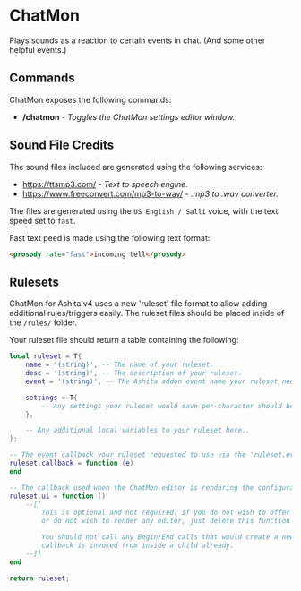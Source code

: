 # ChatMon

Plays sounds as a reaction to certain events in chat. (And some other helpful events.)

## Commands

ChatMon exposes the following commands:

  * **/chatmon** - _Toggles the ChatMon settings editor window._

## Sound File Credits

The sound files included are generated using the following services:

  - https://ttsmp3.com/ - _Text to speech engine._
  - https://www.freeconvert.com/mp3-to-wav/ - _.mp3 to .wav converter._

The files are generated using the `US English / Salli` voice, with the text speed set to `fast`. 

Fast text peed is made using the following text format:

```html
<prosody rate="fast">incoming tell</prosody>
```

## Rulesets

ChatMon for Ashita v4 uses a new 'ruleset' file format to allow adding additional rules/triggers easily. The ruleset files should be placed inside of the `/rules/` folder.

Your ruleset file should return a table containing the following:

```lua
local ruleset = T{
    name = '(string)', -- The name of your ruleset.
    desc = '(string)', -- The description of your ruleset.
    event = '(string)', -- The Ashita addon event name your ruleset needs to work properly. (ie. packet_in)

    settings = T{
        -- Any settings your ruleset would save per-character should be here..
    },

    -- Any additional local variables to your ruleset here..
};

-- The event callback your ruleset requested to use via the 'ruleset.event' field.
ruleset.callback = function (e)
end

-- The callback used when the ChatMon editor is rendering the configuration editor for this ruleset.
ruleset.ui = function ()
    --[[
        This is optional and not required. If you do not wish to offer configurable settings for your ruleset
        or do not wish to render any editor, just delete this function from your ruleset.

        You should not call any Begin/End calls that would create a new window, group, child, etc. here as this
        callback is invoked from inside a child already.
    --]]
end

return ruleset;
```

